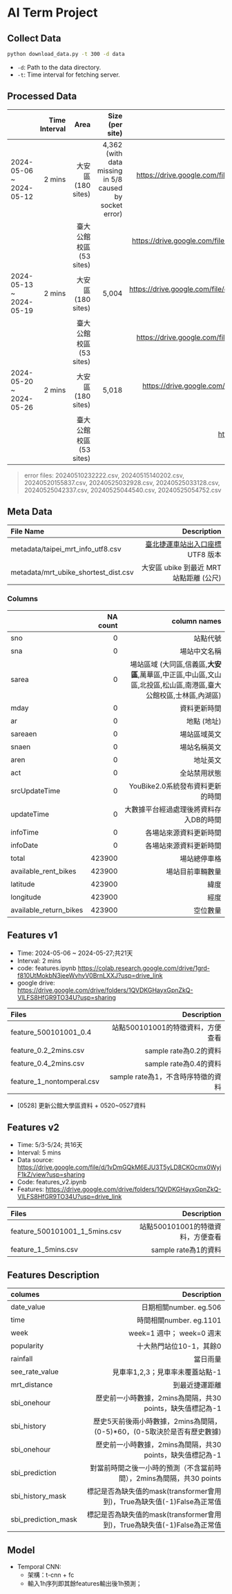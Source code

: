 # AI Term Project

## Collect Data

```bash
python download_data.py -t 300 -d data 
```

- `-d`: Path to the data directory.
- `-t`: Time interval for fetching server.


## Processed Data
|                         |  Time Interval  |        Area        |  Size (per site) |  Download Link                                                                        |
|:------------------------|----------------:|-------------------:|-----------------:|--------------------------------------------------------------------------------------:|
| 2024-05-06 ~ 2024-05-12 |      2 mins     |  大安區 (180 sites) |       4,362 (with data missing in 5/8 caused by socket error)  | https://drive.google.com/file/d/1dRaOBnsf8pavtQtFlDFrM--o09W6CLiZ/view?usp=drive_link |  
|                         |                 |  臺大公館校區 (53 sites) |         | https://drive.google.com/file/d/1lrGFXNFG1jmY7vwoJPdiETVF7AVcC9WJ/view?usp=drive_link | 
| 2024-05-13 ~ 2024-05-19 |      2 mins     |  大安區 (180 sites)     |       5,004      | https://drive.google.com/file/d/10ZNX_Fs73Dod9WoSnm6XonltMY5dtFV-/view?usp=drive_link |
|                         |                 |  臺大公館校區 (53 sites) |         | https://drive.google.com/file/d/1ylBo5_aS9EmUx_yV5hs1UjLUyWRyxfus/view?usp=drive_link |
| 2024-05-20 ~ 2024-05-26 |      2 mins     |  大安區 (180 sites)     |       5,018      | https://drive.google.com/file/d/18I001qKLku85ilSZ6R9gjLZht5crGepQ/view?usp=drive_link |
|                         |                 |  臺大公館校區 (53 sites) |                  | https://drive.google.com/file/d/1qxRbZD17JWFOUw-UOalGovETPAWH45wV/view?usp=drive_link |

> error files: 
>   20240510232222.csv,
>   20240515140202.csv, 
>   20240520155837.csv, 20240525032928.csv, 20240525033128.csv, 20240525042337.csv, 20240525044540.csv, 20240525054752.csv

## Meta Data

| File Name                            | Description                         |
|:-------------------------------------|------------------------------------:|
| metadata/taipei_mrt_info_utf8.csv    | [臺北捷運車站出入口座標](https://data.taipei/dataset/detail?id=cfa4778c-62c1-497b-b704-756231de348b) UTF8 版本 |
| metadata/mrt_ubike_shortest_dist.csv | 大安區 ubike 到最近 MRT 站點距離 (公尺) | 


### Columns
|                        |   NA count |    column names  |
|:-----------------------|-----------:|-----------------:|
| sno                    |         0  | 站點代號           |
| sna                    |         0  | 場站中文名稱       |
| sarea                  |         0  | 場站區域 (大同區,信義區,**大安區**,萬華區,中正區,中山區,文山區,北投區,松山區,南港區,臺大公館校區,士林區,內湖區) |
| mday                   |         0  | 資料更新時間       |
| ar                     |         0  | 地點 (地址)       |
| sareaen                |         0  | 場站區域英文       |
| snaen                  |         0  | 場站名稱英文       |
| aren                   |         0  | 地址英文          |
| act                    |         0  | 全站禁用狀態       |
| srcUpdateTime          |         0  | YouBike2.0系統發布資料更新的時間 |
| updateTime             |         0  | 大數據平台經過處理後將資料存入DB的時間 |
| infoTime               |         0  | 各場站來源資料更新時間 |
| infoDate               |         0  | 各場站來源資料更新時間 |
| total                  |    423900  | 場站總停車格       |
| available_rent_bikes   |    423900  | 場站目前車輛數量    |
| latitude               |    423900  | 緯度              |
| longitude              |    423900  | 經度              |
| available_return_bikes |    423900  | 空位數量          |

## Features v1
- Time: 2024-05-06 ~ 2024-05-27;共21天
- Interval: 2 mins 
- code: features.ipynb https://colab.research.google.com/drive/1grd-f810UtMokbN3jeeWvhyV0BrnLXXJ?usp=drive_link
- google drive: https://drive.google.com/drive/folders/1QVDKGHayxGpnZkQ-VlLFS8HfGR9TO34U?usp=sharing

| Files                          | Description                         |
|:-------------------------------------|------------------------------------:|
| feature_500101001_0.4        | 站點500101001的特徵資料，方便查看| 
| feature_0.2_2mins.csv  | sample rate為0.2的資料|
| feature_0.4_2mins.csv  | sample rate為0.4的資料|
| feature_1_nontomperal.csv        | sample rate為1，不含時序特徵的資料| 

- [0528] 更新公館大學區資料 + 0520~0527資料


## Features v2
- Time: 5/3-5/24; 共16天
- Interval: 5 mins
- Data source: https://drive.google.com/file/d/1vDmGQkM6EJU3T5yLD8CKOcmx0WyjF1kZ/view?usp=sharing
- Code: features_v2.ipynb
- Features: https://drive.google.com/drive/folders/1QVDKGHayxGpnZkQ-VlLFS8HfGR9TO34U?usp=drive_link 

| Files                          | Description                         |
|:-------------------------------------|------------------------------------:|
| feature_500101001_1_5mins.csv       | 站點500101001的特徵資料，方便查看| 
| feature_1_5mins.csv  | sample rate為1的資料|

## Features Description
| columes                          | Description                         |
|:-------------------------------------|------------------------------------:|
| date_value  | 日期相關number. eg.506|
| time        | 時間相關number. eg.1101 | 
| week        | week=1 週中； week=0 週末 | 
| popularity        | 十大熱門站位10-1，其餘0| 
| rainfall        | 當日雨量| 
| see_rate_value        | 見車率1,2,3；見車率未覆蓋站點-1| 
| mrt_distance        | 到最近捷運距離| 
| sbi_onehour        | 歷史前一小時數據，2mins為間隔，共30 points，缺失值標記為-1| 
| sbi_history        | 歷史5天前後兩小時數據，2mins為間隔，(0-5)*60，(0-5取決於是否有歷史數據)| 
| sbi_onehour        | 歷史前一小時數據，2mins為間隔，共30 points，缺失值標記為-1| 
| sbi_prediction        | 對當前時間之後一小時的預測（不含當前時間），2mins為間隔，共30 points| 
| sbi_history_mask        | 標記是否為缺失值的mask(transformer會用到)，True為缺失值(-1)False為正常值| 
| sbi_prediction_mask        | 標記是否為缺失值的mask(transformer會用到)，True為缺失值(-1)False為正常值| 

## Model
- Temporal CNN:
   - 架構：t-cnn + fc
   - 輸入1h序列即其餘features輸出後1h預測；
  




